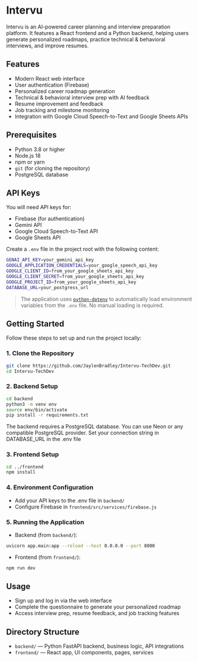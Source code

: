 # Intervu

Intervu is an AI-powered career planning and interview preparation platform. 
It features a React frontend and a Python backend, helping users generate personalized roadmaps, practice technical & behavioral interviews, and improve resumes.

## Features
- Modern React web interface
- User authentication (Firebase)
- Personalized career roadmap generation
- Technical & behavioral interview prep with AI feedback
- Resume improvement and feedback
- Job tracking and milestone monitoring
- Integration with Google Cloud Speech-to-Text and Google Sheets APIs

## Prerequisites
- Python 3.8 or higher
- Node.js 18
- npm or yarn
- `git` (for cloning the repository)
- PostgreSQL database

## API Keys
You will need API keys for:
- Firebase (for authentication)
- Gemini API
- Google Cloud Speech-to-Text API
- Google Sheets API

Create a `.env` file in the project root with the following content:

```bash
GENAI_API_KEY=your_gemini_api_key
GOOGLE_APPLICATION_CREDENTIALS=your_google_speech_api_key
GOOGLE_CLIENT_ID=from_your_google_sheets_api_key
GOOGLE_CLIENT_SECRET=from_your_google_sheets_api_key
GOOGLE_PROJECT_ID=from_your_google_sheets_api_key
DATABASE_URL=your_postgress_url
```

> The application uses [`python-dotenv`](https://pypi.org/project/python-dotenv/) 
> to automatically load environment variables from the `.env` file. 
> No manual loading is required.

## Getting Started

Follow these steps to set up and run the project locally:

### 1. Clone the Repository

```bash
git clone https://github.com/JaylenBradley/Intervu-TechDev.git
cd Intervu-TechDev
````

### 2. Backend Setup

```bash
cd backend
python3 -m venv env
source env/bin/activate
pip install -r requirements.txt
```
The backend requires a PostgreSQL database. You can use Neon or any compatible PostgreSQL provider.
Set your connection string in DATABASE_URL in the .env file

### 3. Frontend Setup
```bash
cd ../frontend
npm install
```

### 4. Environment Configuration
- Add your API keys to the .env file in `backend/`
- Configure Firebase in `frontend/src/services/firebase.js`

### 5. Running the Application
- Backend (from `backend/`):
```bash
uvicorn app.main:app --reload --host 0.0.0.0 --port 8000
```
- Frontend (from `frontend/`):
```bash
npm run dev
```

## Usage
- Sign up and log in via the web interface
- Complete the questionnaire to generate your personalized roadmap
- Access interview prep, resume feedback, and job tracking features

## Directory Structure
- `backend/` — Python FastAPI backend, business logic, API integrations
- `frontend/` — React app, UI components, pages, services
